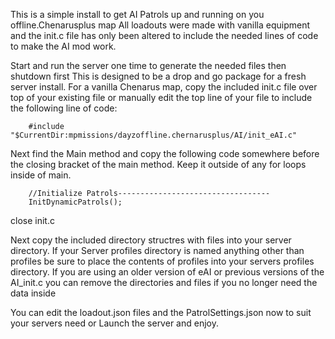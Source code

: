 This is a simple install to get AI Patrols up and running on you offline.Chenarusplus map
All loadouts were made with vanilla equipment and the init.c file has only been altered 
to include the needed lines of code to make the AI mod work.

Start and run the server one time to generate the needed files then shutdown first
This is designed to be a drop and go package for a fresh server install.
For a vanilla Chenarus map, copy the included init.c file over top of your existing file 
or manually edit the top line of your file to include the following line of code:

		#include "$CurrentDir:mpmissions/dayzoffline.chernarusplus/AI/init_eAI.c"

Next find the Main method and copy the following code somewhere before the closing bracket
 of the main method. Keep it outside of any for loops inside of main.
 
		//Initialize Patrols----------------------------------
		InitDynamicPatrols();
		

close init.c

Next copy the included directory structres with files into your server directory. 
If your Server profiles directory is named anything other than 
profiles be sure to place the contents of profiles into your servers profiles directory.
If you are using an older version of eAI or previous versions of the AI_init.c you can
remove the directories and files if you no longer need the data inside

You can edit the loadout.json files and the PatrolSettings.json now to suit your servers need
or Launch the server and enjoy.


